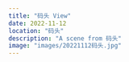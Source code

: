```yaml
---
title: "码头 View"
date: 2022-11-12
location: "码头"
description: "A scene from 码头"
image: "images/20221112码头.jpg"
---
```

